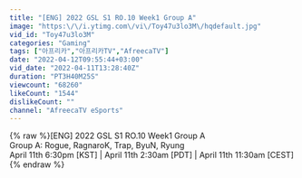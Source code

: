 ```yaml
---
title: "[ENG] 2022 GSL S1 RO.10 Week1 Group A"
image: "https:\/\/i.ytimg.com\/vi\/Toy47u3lo3M\/hqdefault.jpg"
vid_id: "Toy47u3lo3M"
categories: "Gaming"
tags: ["아프리카","아프리카TV","AfreecaTV"]
date: "2022-04-12T09:55:44+03:00"
vid_date: "2022-04-11T13:28:40Z"
duration: "PT3H40M25S"
viewcount: "68260"
likeCount: "1544"
dislikeCount: ""
channel: "AfreecaTV eSports"
---
```

{% raw %}[ENG] 2022 GSL S1 RO.10 Week1 Group A<br />Group A: Rogue, RagnaroK, Trap, ByuN, Ryung<br />April 11th 6:30pm [KST]  |  April 11th 2:30am [PDT]  |  April 11th 11:30am [CEST]{% endraw %}
